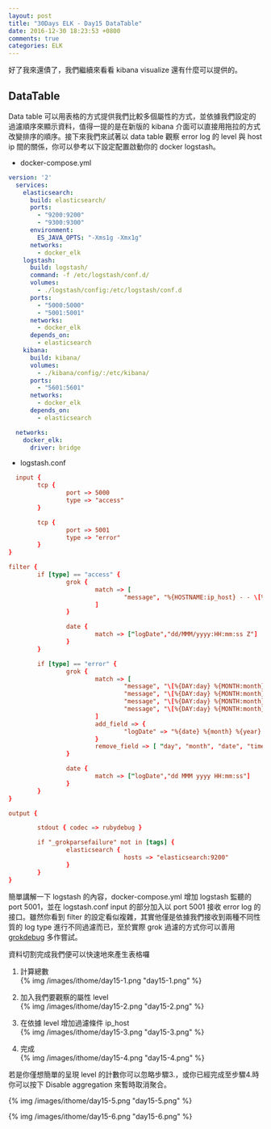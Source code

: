 ```yaml
---
layout: post
title: "30Days ELK - Day15 DataTable"
date: 2016-12-30 18:23:53 +0800
comments: true
categories: ELK
---
```


好了我來還債了，我們繼續來看看 kibana visualize 還有什麼可以提供的。
<!--more-->

## DataTable

Data table 可以用表格的方式提供我們比較多個屬性的方式，並依據我們設定的過濾順序來顯示資料，值得一提的是在新版的 kibana 介面可以直接用拖拉的方式改變排序的順序。接下來我們來試著以 data table 觀察 error log 的 level 與 host ip 間的關係，你可以參考以下設定配置啟動你的 docker logstash。

- docker-compose.yml

```yml
version: '2'
  services:
    elasticsearch:
      build: elasticsearch/
      ports:
        - "9200:9200"
        - "9300:9300"
      environment:
        ES_JAVA_OPTS: "-Xms1g -Xmx1g"
      networks:
        - docker_elk
    logstash:
      build: logstash/
      command: -f /etc/logstash/conf.d/
      volumes:
        - ./logstash/config:/etc/logstash/conf.d
      ports:
        - "5000:5000"
        - "5001:5001"
      networks:
        - docker_elk
      depends_on:
        - elasticsearch
    kibana:
      build: kibana/
      volumes:
        - ./kibana/config/:/etc/kibana/
      ports:
        - "5601:5601"
      networks:
        - docker_elk
      depends_on:
        - elasticsearch

  networks:
    docker_elk:
      driver: bridge
```

- logstash.conf

```toml
  input {
        tcp {
                port => 5000
                type => "access"
        }

        tcp {
                port => 5001
                type => "error"
        }
}

filter {
        if [type] == "access" {
                grok {
                        match => [
                                "message", "%{HOSTNAME:ip_host} - - \[%{HTTPDATE:logDate}\] \"%{WORD:method} (?:%{URIPATHPARAM:url}|%{DATA:url}) HTTP/%{NUMBER:httpversion}\" %{WORD:response} (?:%{NUMBER:bytes}|-)"
                        ]
                }

                date {
                        match => ["logDate","dd/MMM/yyyy:HH:mm:ss Z"]
                }
        }

        if [type] == "error" {
                grok {
                        match => [
                                "message", "\[%{DAY:day} %{MONTH:month}  %{INT:date} %{TIME:time} %{YEAR:year}\] (?:\[%{LOGLEVEL:level}\]|-) (?:\[client %{IP:ip_host}\]|-) (?:\(%{INT:error_code}\)|-)%{GREEDYDATA:content}",
                                "message", "\[%{DAY:day} %{MONTH:month}  %{INT:date} %{TIME:time} %{YEAR:year}\] (?:\[%{LOGLEVEL:level}\]|-) (?:\[client %{IP:ip_host}\]|-) %{GREEDYDATA:content}",
                                "message", "\[%{DAY:day} %{MONTH:month}  %{INT:date} %{TIME:time} %{YEAR:year}\] (?:\[%{LOGLEVEL:level}\]|-) %{GREEDYDATA:content}",
                                "message", "\[%{DAY:day} %{MONTH:month}  %{INT:date} %{TIME:time} %{YEAR:year}\] %{GREEDYDATA:content}"
                        ]
                        add_field => {
                                "logDate" => "%{date} %{month} %{year} %{time}"
                        }
                        remove_field => [ "day", "month", "date", "time", "year" ]
                }

                date {
                        match => ["logDate","dd MMM yyyy HH:mm:ss"]
                }
        }
}

output {

        stdout { codec => rubydebug }

        if "_grokparsefailure" not in [tags] {
                elasticsearch {
                                hosts => "elasticsearch:9200"
                }
        }
}
```

簡單講解一下 logstash 的內容，docker-compose.yml 增加 logstash 監聽的 port 5001，並在 logstash.conf input 的部分加入以 port 5001 接收 error log 的接口。雖然你看到 filter 的設定看似複雜，其實他僅是依據我們接收到兩種不同性質的 log type 進行不同過濾而已，至於實際 grok 過濾的方式你可以善用 [grokdebug](https://grokdebug.herokuapp.com/) 多作嘗試。

資料切割完成我們便可以快速地來產生表格囉

1. 計算總數  
{% img /images/ithome/day15-1.png "day15-1.png" %}

2. 加入我們要觀察的屬性 level  
{% img /images/ithome/day15-2.png "day15-2.png" %}

3. 在依據 level 增加過濾條件 ip_host  
{% img /images/ithome/day15-3.png "day15-3.png" %}

4. 完成  
{% img /images/ithome/day15-4.png "day15-4.png" %}

若是你僅想簡單的呈現 level 的計數你可以忽略步驟3.，或你已經完成至步驟4.時你可以按下 Disable aggregation 來暫時取消聚合。

{% img /images/ithome/day15-5.png "day15-5.png" %}

{% img /images/ithome/day15-6.png "day15-6.png" %}

